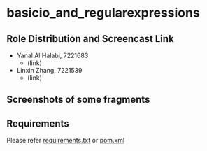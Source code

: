 # basicio_and_regularexpressions

## Role Distribution and Screencast Link
<!-- TODO -->
- Yanal Al Halabi, 7221683
  - (link)
- Linxin Zhang, 7221539
  - (link)

## Screenshots of some fragments
<!-- TODO -->

## Requirements
Please refer [requirements.txt](./requirements.txt) or [pom.xml](./pom.xml)

